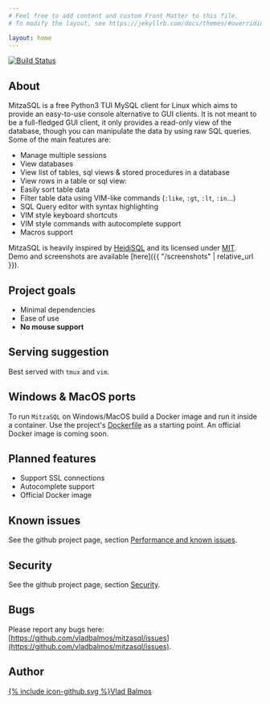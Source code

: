 ```yaml
---
# Feel free to add content and custom Front Matter to this file.
# To modify the layout, see https://jekyllrb.com/docs/themes/#overriding-theme-defaults

layout: home
---
```


[![Build Status](https://travis-ci.org/vladbalmos/mitzasql.svg?branch=master)](https://travis-ci.org/vladbalmos/mitzasql)

## About

MitzaSQL is a free Python3 TUI MySQL client for Linux which aims to provide an easy-to-use console alternative to GUI clients. It is not meant to be a full-fledged GUI client, it only provides a read-only view of the database, though you can manipulate the data by using raw SQL queries. Some of the main features are:

* Manage multiple sessions
* View databases
* View list of tables, sql views & stored procedures in a database
* View rows in a table or sql view:
* Easily sort table data
* Filter table data using VIM-like commands (`:like`, `:gt`, `:lt`, `:in`...)
* SQL Query editor with syntax highlighting
* VIM style keyboard shortcuts
* VIM style commands with autocomplete support
* Macros support

MitzaSQL is heavily inspired by [HeidiSQL](https://github.com/HeidiSQL/HeidiSQL) and its licensed under [MIT](https://opensource.org/licenses/MIT).  
Demo and screenshots are available [here]({{ "/screenshots" | relative_url }}).

## Project goals
- Minimal dependencies
- Ease of use
- **No mouse support**

## Serving suggestion
Best served with `tmux` and `vim`.

## Windows & MacOS ports
To run `MitzaSQL` on Windows/MacOS build a Docker image and run it inside a container. Use the project's [Dockerfile](https://github.com/vladbalmos/mitzasql/blob/master/Dockerfile) as a starting point. An official Docker image is coming soon.

## Planned features
- Support SSL connections
- Autocomplete support
- Official Docker image

## Known issues
See the github project page, section [Performance and known issues](https://github.com/vladbalmos/mitzasql#performance--known-issues).

## Security
See the github project page, section [Security](https://github.com/vladbalmos/mitzasql#security).

## Bugs
Please report any bugs here: [https://github.com/vladbalmos/mitzasql/issues](https://github.com/vladbalmos/mitzasql/issues).

## Author
<a href="https://github.com/vladbalmos"><span class="icon icon--github">{% include icon-github.svg %}</span><span class="username">Vlad Balmos</span></a>
